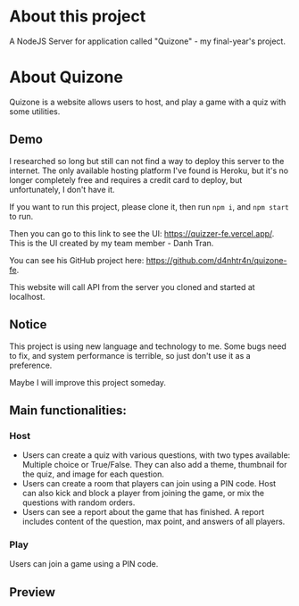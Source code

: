 # About this project
A NodeJS Server for application called "Quizone" - my final-year's project.
# About Quizone
Quizone is a website allows users to host, and play a game with a quiz with some utilities.
## Demo
I researched so long but still can not find a way to deploy this server to the internet. The only available hosting platform I've found is Heroku,
but it's no longer completely free and requires a credit card to deploy, but unfortunately, I don't have it.

If you want to run this project, please clone it, then run `npm i`, and `npm start` to run.

Then you can go to this link to see the UI: https://quizzer-fe.vercel.app/. This is the UI created by my team member - Danh Tran.

You can see his GitHub project here: https://github.com/d4nhtr4n/quizone-fe.

This website will call API from the server you cloned and started at localhost.
## Notice
This project is using new language and technology to me. Some bugs need to fix,
and system performance is terrible, so just don't use it as a preference.

Maybe I will improve this project someday.
## Main functionalities:
### Host
- Users can create a quiz with various questions, with two types available: Multiple choice or True/False. They can also add a theme, thumbnail for the
quiz, and image for each question.
- Users can create a room that players can join using a PIN code. Host can also kick and block a player from joining the game, or mix the questions with
random orders.
- Users can see a report about the game that has finished. A report includes content of the question, max point, and answers of all players.
### Play
Users can join a game using a PIN code.
## Preview
